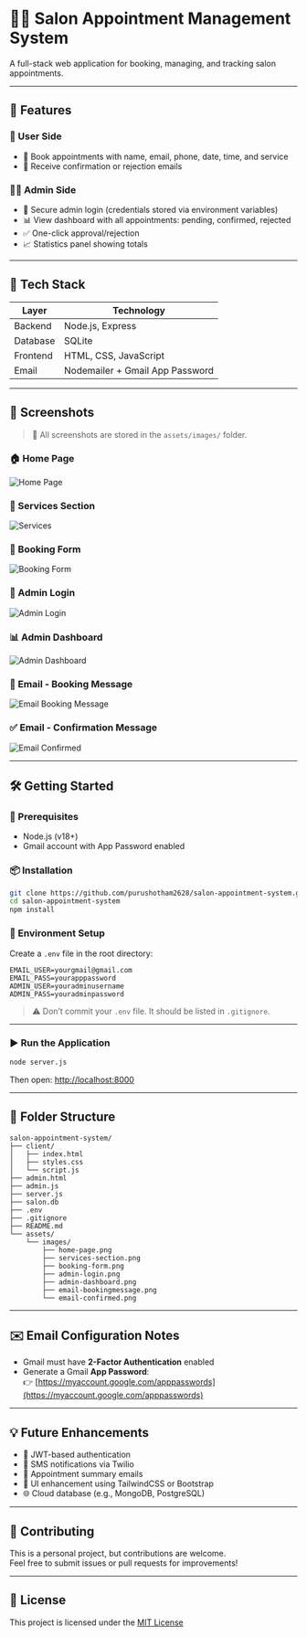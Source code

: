# 💇‍♂️ Salon Appointment Management System

A full-stack web application for booking, managing, and tracking salon appointments.

---

## 🌟 Features

### 👥 User Side
- 📅 Book appointments with name, email, phone, date, time, and service
- 📧 Receive confirmation or rejection emails

### 🧑‍💼 Admin Side
- 🔐 Secure admin login (credentials stored via environment variables)
- 📊 View dashboard with all appointments: pending, confirmed, rejected
- ✅ One-click approval/rejection
- 📈 Statistics panel showing totals

---

## 🧰 Tech Stack

| Layer     | Technology             |
|-----------|------------------------|
| Backend   | Node.js, Express       |
| Database  | SQLite                 |
| Frontend  | HTML, CSS, JavaScript  |
| Email     | Nodemailer + Gmail App Password |

---

## 📸 Screenshots

> 📌 All screenshots are stored in the `assets/images/` folder.

### 🏠 Home Page  
![Home Page]("C:\Users\krish\Downloads\home-page.png")

### 💈 Services Section  
![Services](assets/images/services-section.png)

### 📅 Booking Form  
![Booking Form](assets/images/booking-form.png)

### 🔐 Admin Login  
![Admin Login](assets/images/admin-login.png)

### 📊 Admin Dashboard  
![Admin Dashboard](assets/images/admin-dashboard.png)

### 📧 Email - Booking Message  
![Email Booking Message](assets/images/email-bookingmessage.png)

### ✅ Email - Confirmation Message  
![Email Confirmed](assets/images/email-confirmed.png)

---

## 🛠️ Getting Started

### 🔧 Prerequisites
- Node.js (v18+)
- Gmail account with App Password enabled

### 📦 Installation

```bash
git clone https://github.com/purushotham2628/salon-appointment-system.git
cd salon-appointment-system
npm install
```

### 🔐 Environment Setup

Create a `.env` file in the root directory:

```env
EMAIL_USER=yourgmail@gmail.com
EMAIL_PASS=yourapppassword
ADMIN_USER=youradminusername
ADMIN_PASS=youradminpassword
```

> ⚠️ Don’t commit your `.env` file. It should be listed in `.gitignore`.

---

### ▶️ Run the Application

```bash
node server.js
```

Then open: [http://localhost:8000](http://localhost:8000)

---

## 📂 Folder Structure

```
salon-appointment-system/
├── client/
│   ├── index.html
│   ├── styles.css
│   └── script.js
├── admin.html
├── admin.js
├── server.js
├── salon.db
├── .env
├── .gitignore
├── README.md
└── assets/
    └── images/
        ├── home-page.png
        ├── services-section.png
        ├── booking-form.png
        ├── admin-login.png
        ├── admin-dashboard.png
        ├── email-bookingmessage.png
        └── email-confirmed.png
```

---

## ✉️ Email Configuration Notes

- Gmail must have **2-Factor Authentication** enabled
- Generate a Gmail **App Password**:  
  👉 [https://myaccount.google.com/apppasswords](https://myaccount.google.com/apppasswords)

---

## 💡 Future Enhancements

- 🔐 JWT-based authentication
- 📱 SMS notifications via Twilio
- 🧾 Appointment summary emails
- 🎨 UI enhancement using TailwindCSS or Bootstrap
- 🌐 Cloud database (e.g., MongoDB, PostgreSQL)

---

## 🤝 Contributing

This is a personal project, but contributions are welcome.  
Feel free to submit issues or pull requests for improvements!

---

## 📄 License

This project is licensed under the [MIT License](LICENSE)


